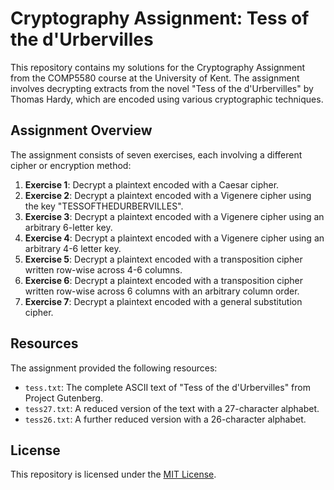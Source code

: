 # Cryptography Assignment: Tess of the d'Urbervilles

This repository contains my solutions for the Cryptography Assignment from the COMP5580 course at the University of Kent. The assignment involves decrypting extracts from the novel "Tess of the d'Urbervilles" by Thomas Hardy, which are encoded using various cryptographic techniques.

## Assignment Overview

The assignment consists of seven exercises, each involving a different cipher or encryption method:

1. **Exercise 1**: Decrypt a plaintext encoded with a Caesar cipher.
2. **Exercise 2**: Decrypt a plaintext encoded with a Vigenere cipher using the key "TESSOFTHEDURBERVILLES".
3. **Exercise 3**: Decrypt a plaintext encoded with a Vigenere cipher using an arbitrary 6-letter key.
4. **Exercise 4**: Decrypt a plaintext encoded with a Vigenere cipher using an arbitrary 4-6 letter key.
5. **Exercise 5**: Decrypt a plaintext encoded with a transposition cipher written row-wise across 4-6 columns.
6. **Exercise 6**: Decrypt a plaintext encoded with a transposition cipher written row-wise across 6 columns with an arbitrary column order.
7. **Exercise 7**: Decrypt a plaintext encoded with a general substitution cipher.

## Resources

The assignment provided the following resources:

- `tess.txt`: The complete ASCII text of "Tess of the d'Urbervilles" from Project Gutenberg.
- `tess27.txt`: A reduced version of the text with a 27-character alphabet.
- `tess26.txt`: A further reduced version with a 26-character alphabet.

## License

This repository is licensed under the [MIT License](LICENSE).
